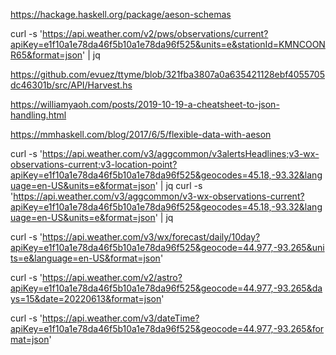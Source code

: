 https://hackage.haskell.org/package/aeson-schemas

curl -s 'https://api.weather.com/v2/pws/observations/current?apiKey=e1f10a1e78da46f5b10a1e78da96f525&units=e&stationId=KMNCOONR65&format=json' | jq


https://github.com/evuez/ttyme/blob/321fba3807a0a635421128ebf4055705dc46301b/src/API/Harvest.hs


https://williamyaoh.com/posts/2019-10-19-a-cheatsheet-to-json-handling.html

https://mmhaskell.com/blog/2017/6/5/flexible-data-with-aeson

curl -s 'https://api.weather.com/v3/aggcommon/v3alertsHeadlines;v3-wx-observations-current;v3-location-point?apiKey=e1f10a1e78da46f5b10a1e78da96f525&geocodes=45.18,-93.32&language=en-US&units=e&format=json' | jq
curl -s 'https://api.weather.com/v3/aggcommon/v3-wx-observations-current?apiKey=e1f10a1e78da46f5b10a1e78da96f525&geocodes=45.18,-93.32&language=en-US&units=e&format=json' | jq

curl -s 'https://api.weather.com/v3/wx/forecast/daily/10day?apiKey=e1f10a1e78da46f5b10a1e78da96f525&geocode=44.977,-93.265&units=e&language=en-US&format=json'

curl -s 'https://api.weather.com/v2/astro?apiKey=e1f10a1e78da46f5b10a1e78da96f525&geocode=44.977,-93.265&days=15&date=20220613&format=json'

curl -s 'https://api.weather.com/v3/dateTime?apiKey=e1f10a1e78da46f5b10a1e78da96f525&geocode=44.977,-93.265&format=json'
